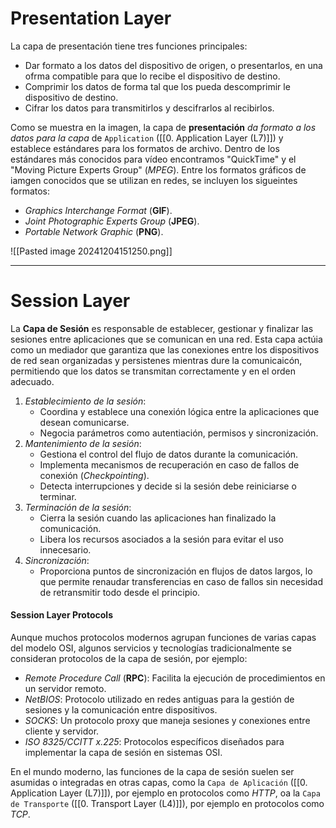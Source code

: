 # Presentation Layer

La capa de presentación tiene tres funciones principales:

- Dar formato a los datos del dispositivo de origen, o presentarlos, en una ofrma compatible para que lo recibe el dispositivo de destino.
- Comprimir los datos de forma tal que los pueda descomprimir le dispositivo de destino.
- Cifrar los datos para transmitirlos y descifrarlos al recibirlos.

Como se muestra en la imagen, la capa de **presentación** *da formato a los datos para la capa* de `Application` ([[0. Application Layer (L7)]]) y establece estándares para los formatos de archivo. Dentro de los estándares más conocidos para vídeo encontramos "QuickTime" y el "Moving Picture Experts Group" (*MPEG*). Entre los formatos gráficos de iamgen conocidos que se utilizan en redes, se incluyen los sigueintes formatos:

- *Graphics Interchange Format* (**GIF**).
- *Joint Photographic Experts Group* (**JPEG**).
- *Portable Network Graphic* (**PNG**).

![[Pasted image 20241204151250.png]]

----
# Session Layer

La **Capa de Sesión** es responsable de establecer, gestionar y finalizar las sesiones entre aplicaciones que se comunican en una red. Esta capa actúia como un mediador que garantiza que las conexiones entre los dispositivos de red sean organizadas y persistenes mientras dure la comunicaicón, permitiendo que los datos se transmitan correctamente y en el orden adecuado.

1. *Establecimiento de la sesión*:
	- Coordina y establece una conexión lógica entre la aplicaciones que desean comunicarse.
	- Negocia parámetros como autentiación, permisos y sincronización.
2. *Mantenimiento de la sesión*:
	- Gestiona el control del flujo de datos durante la comunicación.
	- Implementa mecanismos de recuperación en caso de fallos de conexión (*Checkpointing*).
	- Detecta interrupciones y decide si la sesión debe reiniciarse o terminar.
3. *Terminación de la sesión*:
	- Cierra la sesión cuando las aplicaciones han finalizado la comunicación.
	- Libera los recursos asociados a la sesión para evitar el uso innecesario.
4. *Sincronización*:
	- Proporciona puntos de sincronización en flujos de datos largos, lo que permite renaudar transferencias en caso de fallos sin necesidad de retransmitir todo desde el principio.

#### Session Layer Protocols

Aunque muchos protocolos modernos agrupan funciones de varias capas del modelo OSI, algunos servicios y tecnologías tradicionalmente se consideran protocolos de la capa de sesión, por ejemplo:

- *Remote Procedure Call* (**RPC**): Facilita la ejecución de procedimientos en un servidor remoto.
- *NetBIOS*: Protocolo utilizado en redes antiguas para la gestión de sesiones y la comunicación entre dispositivos.
- *SOCKS*: Un protocolo proxy que maneja sesiones y conexiones entre cliente y servidor.
- *ISO 8325/CCITT x.225*: Protocolos específicos diseñados para implementar la capa de sesión en sistemas OSI.

En el mundo moderno, las funciones de la capa de sesión suelen ser asumidas o integradas en otras capas, como la `Capa de Aplicación` ([[0. Application Layer (L7)]]), por ejemplo en protocolos como *HTTP*, oa la `Capa de Transporte` ([[0. Transport Layer (L4)]]), por ejemplo en protocolos como *TCP*.
